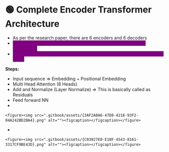 # 🟢 Complete Encoder Transformer Architecture

* As per the research paper, there are 6 encoders and 6 decoders
* <mark style="color:purple;background-color:purple;">**Every word will have dimension of 512, same will be positional embedding**</mark>
* <mark style="color:purple;background-color:purple;">**In self attention, we have important parameters ⇒ Q, V, K ⇒ dimension of 64**</mark>

**Steps:**

* Input sequence ⇒ Embedding + Positional Embedding&#x20;
* Multi Head Attention (8 Heads)
* Add and Normalize (Layer Normalize) ⇒ This is basically called as Residuals
* Feed forward NN&#x20;
*

    <figure><img src=".gitbook/assets/{3AF2A8A6-47D8-4216-93F2-04A242BD2BA4}.png" alt=""><figcaption></figcaption></figure>
*

    <figure><img src=".gitbook/assets/{C03027E0-E10F-4543-8161-3317CF9BE43D}.png" alt=""><figcaption></figcaption></figure>
